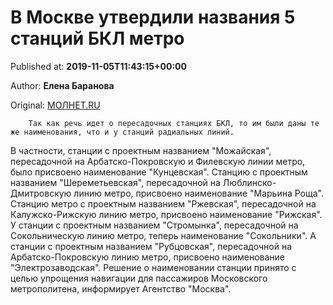 
# В Москве утвердили названия 5 станций БКЛ метро

Published at: **2019-11-05T11:43:15+00:00**

Author: **Елена Баранова**

Original: [МОЛНЕТ.RU](https://www.molnet.ru/mos/ru/important/o_717454)


        Так как речь идет о пересадочных станциях БКЛ, то им были даны те же наименования, что и у станций радиальных линий.
      
В частности, станции с проектным названием "Можайская", пересадочной на Арбатско-Покровскую и Филевскую линии метро, было присвоено наименование "Кунцевская". Станцию с проектным названием "Шереметьевская", пересадочной на Люблинско-Дмитровскую линию метро, присвоено наименование "Марьина Роща". Станцию метро с проектным названием "Ржевская", пересадочной на Калужско-Рижскую линию метро, присвоено наименование "Рижская". У станции с проектным названием "Стромынка", пересадочной на Сокольническую линию метро, теперь наименование "Сокольники". А станции с проектным названием "Рубцовская", пересадочной на Арбатско-Покровскую линию метро, присвоено наименование "Электрозаводская".
Решение о наименовании станции принято с целью упрощения навигации для пассажиров Московского метрополитена, информирует Агентство "Москва".
